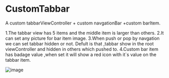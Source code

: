 CustomTabbar
============

A custom tabbarViewController + custom navgationBar +custom barItem.

1.The tabbar view  has 5 items and the middle item is larger than others.
2.It can set any picture for bar item image.
3.When push or pop by navgation we can set tabbar hidden or not.
  Defult is that ,tabbar show in the root viewController and hidden in others which pushed to.
4.Custom bar item  has badage value ,when set it will show a red icon with it`s value on the tabbar item.

![image](https://github.com/yue0902/CustomTabbar/blob/master/mainview.png?raw=true "image") 
